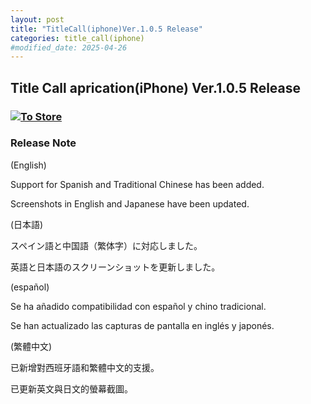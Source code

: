 ```yaml
---
layout: post
title: "TitleCall(iphone)Ver.1.0.5 Release"
categories: title_call(iphone)
#modified_date: 2025-04-26
---
```


[link-3]: https://apple.co/4jAiQKn

## Title Call aprication(iPhone) Ver.1.0.5 Release

### [![To Store](/assets/title_call/qr-code.png)][link-3]

### Release Note

(English)

Support for Spanish and Traditional Chinese has been added.

Screenshots in English and Japanese have been updated.

(日本語)

スペイン語と中国語（繁体字）に対応しました。

英語と日本語のスクリーンショットを更新しました。

(español)

Se ha añadido compatibilidad con español y chino tradicional. 

Se han actualizado las capturas de pantalla en inglés y japonés. 

(繁體中文)

已新增對西班牙語和繁體中文的支援。

已更新英文與日文的螢幕截圖。
